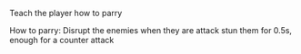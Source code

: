 Teach the player how to parry 

How to parry: Disrupt the enemies when they are attack stun them for 0.5s, enough for a counter attack 

